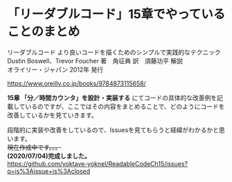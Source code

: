 # 「リーダブルコード」15章でやっていることのまとめ

リーダブルコード より良いコードを描くためのシンプルで実践的なテクニック  
Dustin Boswell、Trevor Foucher 著　角征典 訳　須藤功平 解説  
オライリー・ジャパン 2012年 発行  

https://www.oreilly.co.jp/books/9784873115658/

**15章 「分／時間カウンタ」を設計・実装する** にてコードの具体的な改善例を記載しているのですが、ここではその内容をまとめることで、どのようにコードを改善しているかを見ていきます。

段階的に実装や改善をしているので、Issuesを見てもらうと経緯がわかるかと思います。  
~~現在作成中です。。。~~  
**(2020/07/04)完成しました。**  
https://github.com/yoktave-yoknel/ReadableCodeCh15/issues?q=is%3Aissue+is%3Aclosed
